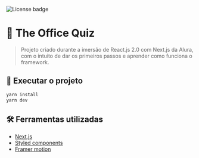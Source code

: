 ![License badge](https://img.shields.io/github/license/joaovitordmoraes/theoffice-aluraquiz?color=green)

# :dart: The Office Quiz

>Projeto criado durante a imersão de React.js 2.0 com Next.js da Alura, com o intuito de dar os primeiros passos e aprender como funciona o framework.

## :rocket:  Executar o projeto

```bash
yarn install
yarn dev
```

## :hammer_and_wrench: Ferramentas utilizadas

 - [Next.js](https://nextjs.org/)
 - [Styled components](https://styled-components.com/)
 - [Framer motion](https://www.framer.com/motion/)